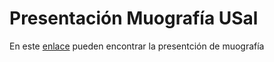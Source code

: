 # Presentación Muografía USal

En este [enlace](https://www.dropbox.com/s/74fjemvr8wmsobo/2103SublimeUtilidadUSal.pdf?dl=0) pueden encontrar la presentción de muografía
